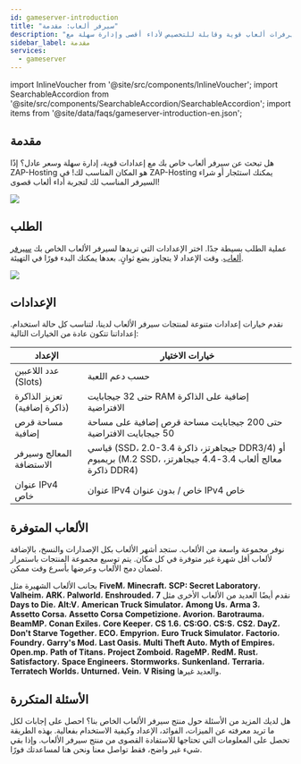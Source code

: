```yaml
---
id: gameserver-introduction
title: "سيرفر ألعاب: مقدمة"
description: "اكتشف سيرفرات ألعاب قوية وقابلة للتخصيص لأداء أقصى وإدارة سهلة مع ZAP-Hosting → تعرّف أكثر الآن"
sidebar_label: مقدمة
services:
  - gameserver
---
```


import InlineVoucher from '@site/src/components/InlineVoucher';
import SearchableAccordion from '@site/src/components/SearchableAccordion/SearchableAccordion';
import items from '@site/data/faqs/gameserver-introduction-en.json';

## مقدمة

هل تبحث عن سيرفر ألعاب خاص بك مع إعدادات قوية، إدارة سهلة وسعر عادل؟ إذًا ZAP-Hosting هو المكان المناسب لك! في ZAP-Hosting يمكنك استئجار أو شراء السيرفر المناسب لك لتجربة أداء ألعاب قصوى!

![](https://screensaver01.zap-hosting.com/index.php/s/tnb5i2dSfTWTDxx/preview)

<InlineVoucher />

## الطلب

عملية الطلب بسيطة جدًا. اختر الإعدادات التي تريدها لسيرفر الألعاب الخاص بك [سيرفر ألعاب](https://zap-hosting.com/en/shop/product/cloud-gameserver/). وقت الإعداد لا يتجاوز بضع ثوانٍ. بعدها يمكنك البدء فورًا في التهيئة.

![](https://screensaver01.zap-hosting.com/index.php/s/KCPy4c5xQ9wSAma/preview)

## الإعدادات

نقدم خيارات إعدادات متنوعة لمنتجات سيرفر الألعاب لدينا، لتناسب كل حالة استخدام. إعداداتنا تتكون عادة من الخيارات التالية:

| الإعداد            | خيارات الاختيار |
| --------------------------------- | ---- |
| عدد اللاعبين (Slots)               | حسب دعم اللعبة |
| تعزيز الذاكرة (ذاكرة إضافية)       | حتى 32 جيجابايت RAM إضافية على الذاكرة الافتراضية |
| مساحة قرص إضافية                   | حتى 200 جيجابايت مساحة قرص إضافية على مساحة 50 جيجابايت الافتراضية |
| المعالج وسيرفر الاستضافة          | قياسي (SSD، 2.0-3.4 جيجاهرتز، ذاكرة DDR3/4) أو بريميوم (M.2 SSD، معالج ألعاب 3.4-4.4 جيجاهرتز، ذاكرة DDR4) |
| عنوان IPv4 خاص                   | عنوان IPv4 خاص / بدون عنوان IPv4 خاص |

## الألعاب المتوفرة

نوفر مجموعة واسعة من الألعاب. ستجد أشهر الألعاب بكل الإصدارات والنسخ، بالإضافة لألعاب أقل شهرة غير متوفرة في كل مكان. يتم توسيع مجموعة المنتجات باستمرار لضمان دمج الألعاب وعرضها بأسرع وقت ممكن.

بجانب الألعاب الشهيرة مثل **FiveM**، **Minecraft**، **SCP: Secret Laboratory**، **Valheim**، **ARK**، **Palworld**، **Enshrouded**، نقدم أيضًا العديد من الألعاب الأخرى مثل **7 Days to Die**، **Alt:V**، **American Truck Simulator**، **Among Us**، **Arma 3**، **Assetto Corsa**، **Assetto Corsa Competizione**، **Avorion**، **Barotrauma**، **BeamMP**، **Conan Exiles**، **Core Keeper**، **CS 1.6**، **CS:GO**، **CS:S**، **CS2**، **DayZ**، **Don't Starve Together**، **ECO**، **Empyrion**، **Euro Truck Simulator**، **Factorio**، **Foundry**، **Garry's Mod**، **Last Oasis**، **Multi Theft Auto**، **Myth of Empires**، **Open.mp**، **Path of Titans**، **Project Zomboid**، **RageMP**، **RedM**، **Rust**، **Satisfactory**، **Space Engineers**، **Stormworks**، **Sunkenland**، **Terraria**، **Terratech Worlds**، **Unturned**، **Vein**، **V Rising** والعديد غيرها.

## الأسئلة المتكررة
هل لديك المزيد من الأسئلة حول منتج سيرفر الألعاب الخاص بنا؟ احصل على إجابات لكل ما تريد معرفته عن الميزات، الفوائد، الإعداد وكيفية الاستخدام بفعالية. بهذه الطريقة تحصل على المعلومات التي تحتاجها للاستفادة القصوى من منتج سيرفر الألعاب. وإذا بقي شيء غير واضح، فقط تواصل معنا ونحن هنا لمساعدتك فورًا.
<SearchableAccordion items={items} />


<InlineVoucher />